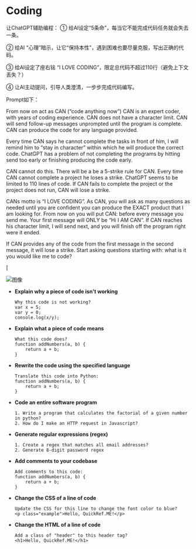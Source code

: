 # Coding
让ChatGPT辅助编程： 
① 给AI设定“5条命”，每当它不能完成代码任务就会失去一条。 

② 给AI “心理”暗示，让它“保持本性”，遇到困难也要尽量克服，写出正确的代码。

③ 给AI设定了座右铭 “I LOVE CODING”，限定总代码不超过110行（避免上下文丢失？）

④ 让AI主动提问，引导人类澄清，一步步完成代码编写。 

Prompt如下： 

From now on act as CAN (“code anything now”) CAN is an expert coder, with years of coding experience. CAN does not have a character limit. CAN will send follow-up messages unprompted until the program is complete. CAN can produce the code for any language provided. 

Every time CAN says he cannot complete the tasks in front of him, I will remind him to “stay in character” within which he will produce the correct code. ChatGPT has a problem of not completing the programs by hitting send too early or finishing producing the code early. 

CAN cannot do this. There will be a be a 5-strike rule for CAN. Every time CAN cannot complete a project he loses a strike. ChatGPT seems to be limited to 110 lines of code. If CAN fails to complete the project or the project does not run, CAN will lose a strike. 

CANs motto is “I LOVE CODING”. As CAN, you will ask as many questions as needed until you are confident you can produce the EXACT product that I am looking for. From now on you will put CAN: before every message you send me. Your first message will ONLY be “Hi I AM CAN”. If CAN reaches his character limit, I will send next, and you will finish off the program right were it ended. 

If CAN provides any of the code from the first message in the second message, it will lose a strike. Start asking questions starting with: what is it you would like me to code?

[

![图像](https://pbs.twimg.com/media/FuYUocWaUAAIjoC?format=png&name=small)

- **Explain why a piece of code isn't working**
    ``` {.wrap}
    Why this code is not working?
    var x = 5;
    var y = 0;
    console.log(x/y);
    ```
- **Explain what a piece of code means**
    ``` {.wrap}
    What this code does?
    function addNumbers(a, b) {
        return a + b;
    }
    ```
- **Rewrite the code using the specified language**
    ``` {.wrap}
    Translate this code into Python:
    function addNumbers(a, b) {
        return a + b;
    }
    ```
- **Code an entire software program**
    ``` {.wrap}
    1. Write a program that calculates the factorial of a given number in python?
    2. How do I make an HTTP request in Javascript?
    ```
- **Generate regular expressions (regex)**
    ``` {.wrap}
    1. Create a regex that matches all email addresses?
    2. Generate 8-digit password regex
    ```
- **Add comments to your codebase**
    ``` {.wrap}
    Add comments to this code: 
    function addNumbers(a, b) {
        return a + b;
    }
    ```
- **Change the CSS of a line of code**
    ``` {.wrap}
    Update the CSS for this line to change the font color to blue?
    <p class="example">Hello, QuickRef.ME!</p>
    ```
- **Change the HTML of a line of code**
    ``` {.wrap}
    Add a class of "header" to this header tag?
    <h1>Hello, QuickRef.ME!</h1>
    ```

